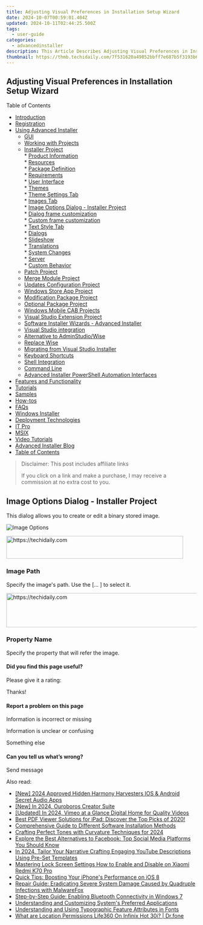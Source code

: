 ```yaml
---
title: Adjusting Visual Preferences in Installation Setup Wizard
date: 2024-10-07T00:59:01.404Z
updated: 2024-10-11T02:44:25.500Z
tags:
  - user-guide
categories:
  - advancedinstaller
description: This Article Describes Adjusting Visual Preferences in Installation Setup Wizard
thumbnail: https://thmb.techidaily.com/7f531620a49852bbff7e687b5f3193b68bdfdcb0db935514f90e93325010d261.jpg
---
```


## Adjusting Visual Preferences in Installation Setup Wizard

Table of Contents

* [Introduction](https://tools.techidaily.com/advancedinstaller/products/)
* [Registration](https://tools.techidaily.com/advancedinstaller/products/)
* [Using Advanced Installer](https://tools.techidaily.com/advancedinstaller/products/)  
   * [GUI](https://tools.techidaily.com/advancedinstaller/products/)  
   * [Working with Projects](https://tools.techidaily.com/advancedinstaller/products/)  
   * [Installer Project](https://tools.techidaily.com/advancedinstaller/products/)  
         * [Product Information](https://tools.techidaily.com/advancedinstaller/products/)  
         * [Resources](https://tools.techidaily.com/advancedinstaller/products/)  
         * [Package Definition](https://tools.techidaily.com/advancedinstaller/products/)  
         * [Requirements](https://tools.techidaily.com/advancedinstaller/products/)  
         * [User Interface](https://tools.techidaily.com/advancedinstaller/products/)  
                  * [Themes](https://tools.techidaily.com/advancedinstaller/products/)  
                              * [Theme Settings Tab](https://tools.techidaily.com/advancedinstaller/products/)  
                              * [Images Tab](https://tools.techidaily.com/advancedinstaller/products/)  
                                             * [Image Options Dialog - Installer Project](https://tools.techidaily.com/advancedinstaller/products/)  
                                             * [Dialog frame customization](https://tools.techidaily.com/advancedinstaller/products/)  
                                             * [Custom frame customization](https://tools.techidaily.com/advancedinstaller/products/)  
                              * [Text Style Tab](https://tools.techidaily.com/advancedinstaller/products/)  
                  * [Dialogs](https://tools.techidaily.com/advancedinstaller/products/)  
                  * [Slideshow](https://tools.techidaily.com/advancedinstaller/products/)  
                  * [Translations](https://tools.techidaily.com/advancedinstaller/products/)  
         * [System Changes](https://tools.techidaily.com/advancedinstaller/products/)  
         * [Server](https://tools.techidaily.com/advancedinstaller/products/)  
         * [Custom Behavior](https://tools.techidaily.com/advancedinstaller/products/)  
   * [Patch Project](https://tools.techidaily.com/advancedinstaller/products/)  
   * [Merge Module Project](https://tools.techidaily.com/advancedinstaller/products/)  
   * [Updates Configuration Project](https://tools.techidaily.com/advancedinstaller/products/)  
   * [Windows Store App Project](https://tools.techidaily.com/advancedinstaller/products/)  
   * [Modification Package Project](https://tools.techidaily.com/advancedinstaller/products/)  
   * [Optional Package Project](https://tools.techidaily.com/advancedinstaller/products/)  
   * [Windows Mobile CAB Projects](https://tools.techidaily.com/advancedinstaller/products/)  
   * [Visual Studio Extension Project](https://tools.techidaily.com/advancedinstaller/products/)  
   * [Software Installer Wizards - Advanced Installer](https://tools.techidaily.com/advancedinstaller/products/)  
   * [Visual Studio integration](https://tools.techidaily.com/advancedinstaller/products/)  
   * [Alternative to AdminStudio/Wise](https://tools.techidaily.com/advancedinstaller/products/)  
   * [Replace Wise](https://tools.techidaily.com/advancedinstaller/products/)  
   * [Migrating from Visual Studio Installer](https://tools.techidaily.com/advancedinstaller/products/)  
   * [Keyboard Shortcuts](https://tools.techidaily.com/advancedinstaller/products/)  
   * [Shell Integration](https://tools.techidaily.com/advancedinstaller/products/)  
   * [Command Line](https://tools.techidaily.com/advancedinstaller/products/)  
   * [Advanced Installer PowerShell Automation Interfaces](https://tools.techidaily.com/advancedinstaller/products/)
* [Features and Functionality](https://tools.techidaily.com/advancedinstaller/products/)
* [Tutorials](https://tools.techidaily.com/advancedinstaller/products/)
* [Samples](https://tools.techidaily.com/advancedinstaller/products/)
* [How-tos](https://tools.techidaily.com/advancedinstaller/products/)
* [FAQs](https://tools.techidaily.com/advancedinstaller/products/)
* [Windows Installer](https://tools.techidaily.com/advancedinstaller/products/)
* [Deployment Technologies](https://tools.techidaily.com/advancedinstaller/products/)
* [IT Pro](https://tools.techidaily.com/advancedinstaller/products/)
* [MSIX](https://tools.techidaily.com/advancedinstaller/products/)
* [Video Tutorials](https://tools.techidaily.com/advancedinstaller/products/)
* [Advanced Installer Blog](https://tools.techidaily.com/advancedinstaller/products/)
* [Table of Contents](https://tools.techidaily.com/advancedinstaller/products/)

>  Disclaimer: This post includes affiliate links
>
>  If you click on a link and make a purchase, I may receive a commission at no extra cost to you.
>

## Image Options Dialog - Installer Project

 This dialog allows you to create or edit a binary stored image.

![Image Options](https://cdn.advancedinstaller.com/img/dialog/image-options.png "Image Options")  

<!-- affiliate ads begin -->
<a href="https://bluettius.sjv.io/c/5597632/2139110/17108" target="_top" id="2139110">
  <img src="//a.impactradius-go.com/display-ad/17108-2139110" border="0" alt="https://techidaily.com" width="468" height="60"/>
</a>
<img height="0" width="0" src="https://bluettius.sjv.io/i/5597632/2139110/17108" style="position:absolute;visibility:hidden;" border="0" />
<!-- affiliate ads end -->

### Image Path

Specify the image's path. Use the \[... \] to select it.

<!-- affiliate ads begin -->
<a href="https://aligracehair.sjv.io/c/5597632/2135419/19272" target="_top" id="2135419">
  <img src="//a.impactradius-go.com/display-ad/19272-2135419" border="0" alt="https://techidaily.com" width="728" height="90"/>
</a>
<img height="0" width="0" src="https://aligracehair.sjv.io/i/5597632/2135419/19272" style="position:absolute;visibility:hidden;" border="0" />
<!-- affiliate ads end -->

### Property Name

Specify the property that will refer the image.

#### Did you find this page useful?

Please give it a rating:

 Thanks!

#### Report a problem on this page

Information is incorrect or missing

Information is unclear or confusing

Something else

#### Can you tell us what’s wrong?

Send message

<ins class="adsbygoogle"
     style="display:block"
     data-ad-format="autorelaxed"
     data-ad-client="ca-pub-7571918770474297"
     data-ad-slot="1223367746"></ins>

<ins class="adsbygoogle"
     style="display:block"
     data-ad-client="ca-pub-7571918770474297"
     data-ad-slot="8358498916"
     data-ad-format="auto"
     data-full-width-responsive="true"></ins>

<span class="atpl-alsoreadstyle">Also read:</span>
<div><ul>
<li><a href="https://screen-mirroring-recording.techidaily.com/new-2024-approved-hidden-harmony-harvesters-ios-and-android-secret-audio-apps/"><u>[New] 2024 Approved Hidden Harmony Harvesters IOS & Android Secret Audio Apps</u></a></li>
<li><a href="https://fox-helps.techidaily.com/new-in-2024-ouroboros-creator-suite/"><u>[New] In 2024, Ouroboros Creator Suite</u></a></li>
<li><a href="https://vimeo-videos.techidaily.com/updated-in-2024-vimeo-at-a-glance-digital-home-for-quality-videos/"><u>[Updated] In 2024, Vimeo at a Glance Digital Home for Quality Videos</u></a></li>
<li><a href="https://fox-making.techidaily.com/best-pdf-viewer-solutions-for-ipad-discover-the-top-picks-of-2020/"><u>Best PDF Viewer Solutions for iPad: Discover the Top Picks of 2020!</u></a></li>
<li><a href="https://fox-making.techidaily.com/comprehensive-guide-to-different-software-installation-methods/"><u>Comprehensive Guide to Different Software Installation Methods</u></a></li>
<li><a href="https://extra-resources.techidaily.com/crafting-perfect-tones-with-curvature-techniques-for-2024/"><u>Crafting Perfect Tones with Curvature Techniques for 2024</u></a></li>
<li><a href="https://fox-making.techidaily.com/explore-the-best-alternatives-to-facebook-top-social-media-platforms-you-should-know/"><u>Explore the Best Alternatives to Facebook: Top Social Media Platforms You Should Know</u></a></li>
<li><a href="https://youtube-help.techidaily.com/in-2024-tailor-your-narrative-crafting-engaging-youtube-descriptions-using-pre-set-templates/"><u>In 2024, Tailor Your Narrative Crafting Engaging YouTube Descriptions Using Pre-Set Templates</u></a></li>
<li><a href="https://unlock-android.techidaily.com/mastering-lock-screen-settings-how-to-enable-and-disable-on-xiaomi-redmi-k70-pro-by-drfone-android/"><u>Mastering Lock Screen Settings How to Enable and Disable on Xiaomi Redmi K70 Pro</u></a></li>
<li><a href="https://fox-making.techidaily.com/quick-tips-boosting-your-iphones-performance-on-ios-8/"><u>Quick Tips: Boosting Your iPhone's Performance on iOS 8</u></a></li>
<li><a href="https://fox-making.techidaily.com/repair-guide-eradicating-severe-system-damage-caused-by-quadruple-infections-with-malwarefox/"><u>Repair Guide: Eradicating Severe System Damage Caused by Quadruple Infections with MalwareFox</u></a></li>
<li><a href="https://win-howtos.techidaily.com/step-by-step-guide-enabling-bluetooth-connectivity-in-windows-7/"><u>Step-by-Step Guide: Enabling Bluetooth Connectivity in Windows 7</u></a></li>
<li><a href="https://fox-making.techidaily.com/understanding-and-customizing-systems-preferred-applications/"><u>Understanding and Customizing System's Preferred Applications</u></a></li>
<li><a href="https://fox-making.techidaily.com/understanding-and-using-typographic-feature-attributes-in-fonts/"><u>Understanding and Using Typographic Feature Attributes in Fonts</u></a></li>
<li><a href="https://fake-location.techidaily.com/what-are-location-permissions-life360-on-infinix-hot-30i-drfone-by-drfone-virtual-android/"><u>What are Location Permissions Life360 On Infinix Hot 30i? | Dr.fone</u></a></li>
</ul></div>

